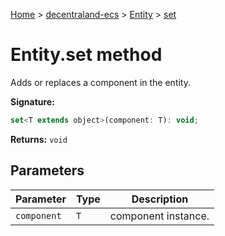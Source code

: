 [Home](./index) &gt; [decentraland-ecs](./decentraland-ecs.md) &gt; [Entity](./decentraland-ecs.entity.md) &gt; [set](./decentraland-ecs.entity.set.md)

# Entity.set method

Adds or replaces a component in the entity.

**Signature:**
```javascript
set<T extends object>(component: T): void;
```
**Returns:** `void`

## Parameters

|  Parameter | Type | Description |
|  --- | --- | --- |
|  `component` | `T` | component instance. |

